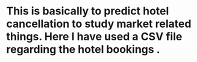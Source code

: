 # This is basically to predict hotel cancellation to study market related things. Here I have used a CSV file regarding the hotel bookings . 
